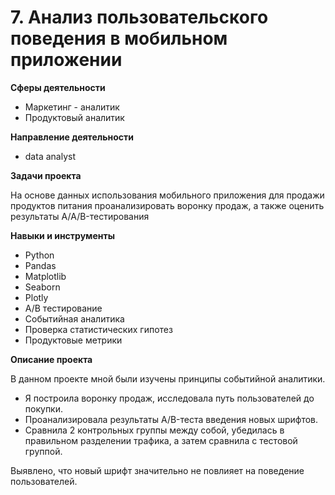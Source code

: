 # 7. Анализ пользовательского поведения в мобильном приложении


**Сферы деятельности**
   - Маркетинг - аналитик
   - Продуктовый аналитик

     
   **Направление деятельности**
   - data analyst

     
   **Задачи проекта**
   
   На основе данных использования мобильного приложения для продажи продуктов питания проанализировать воронку продаж, а также оценить результаты A/A/B-тестирования 



  **Навыки и инструменты**
  - Python
  - Pandas
  - Matplotlib
  - Seaborn
  - Plotly
  - A/B тестирование
  - Событийная аналитика
  - Проверка статистических гипотез
  - Продуктовые метрики

  **Описание проекта**
  
  В данном проекте мной были изучены принципы событийной аналитики.
  
  - Я построила воронку продаж, исследовала путь пользователей до покупки.
  - Проанализировала результаты A/B-теста введения новых шрифтов.
  - Сравнила 2 контрольных группы между собой, убедилась в правильном разделении трафика, а затем сравнила с тестовой группой.

Выявлено, что новый шрифт значительно не повлияет на поведение пользователей.
